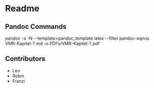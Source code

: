# Readme

## Pandoc Commands

pandoc -s -N --template=pandoc_template.latex --filter pandoc-eqnos VMR-Kapitel-?.md -o PDFs/VMR-Kapitel-?.pdf

## Contributors
- Leo
- Robin
- Franzi
